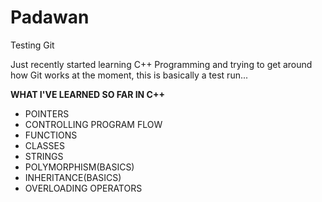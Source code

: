 # Padawan
Testing Git

Just recently started learning C++ Programming and trying to get around how Git works at the moment, this is basically a test run...


**WHAT I'VE LEARNED SO FAR IN C++**
* POINTERS
* CONTROLLING PROGRAM FLOW
* FUNCTIONS
* CLASSES
* STRINGS
* POLYMORPHISM(BASICS)
* INHERITANCE(BASICS)
* OVERLOADING OPERATORS
